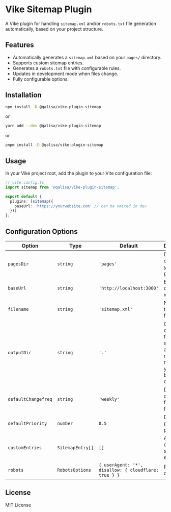 # Vike Sitemap Plugin

A Vike plugin for handling `sitemap.xml` and/or `robots.txt` file generation automatically, based on your project structure.

## Features
- Automatically generates a `sitemap.xml` based on your `pages/` directory.
- Supports custom sitemap entries.
- Generates a `robots.txt` file with configurable rules.
- Updates in development mode when files change.
- Fully configurable options.

## Installation

```sh
npm install -D @qalisa/vike-plugin-sitemap
```

or

```sh
yarn add --dev @qalisa/vike-plugin-sitemap
```

or

```sh
pnpm install -D @qalisa/vike-plugin-sitemap
```

## Usage

In your Vike project root, add the plugin to your Vite configuration file:

```ts
// vite.config.ts
import sitemap from '@qalisa/vike-plugin-sitemap';

export default {
  plugins: [sitemap({
    baseUrl: 'https://yourwebsite.com' // can be omited in dev
  })]
};
```

## Configuration Options

| Option              | Type      | Default           | Description |
|---------------------|----------|-------------------|-------------|
| `pagesDir`         | `string`  | `'pages'`         | Directory containing your Vike pages. |
| `baseUrl`          | `string`  | `'http://localhost:3000'` | Base URL of your website. |
| `filename`         | `string`  | `'sitemap.xml'`   | Name of the sitemap file. |
| `outputDir`        | `string`  | `'.'`            | Output directory for the sitemap and robots.txt, relative to your output bundle client files. |
| `defaultChangefreq`| `string`  | `'weekly'`        | Default change frequency for pages. |
| `defaultPriority`  | `number`  | `0.5`             | Default priority for pages. |
| `customEntries`    | `SitemapEntry[]` | `[]` | Additional custom sitemap entries. |
| `robots`           | `RobotsOptions` | `{ userAgent: '*', disallow: { cloudflare: true } }` | Robots.txt options. |

## License

MIT License

